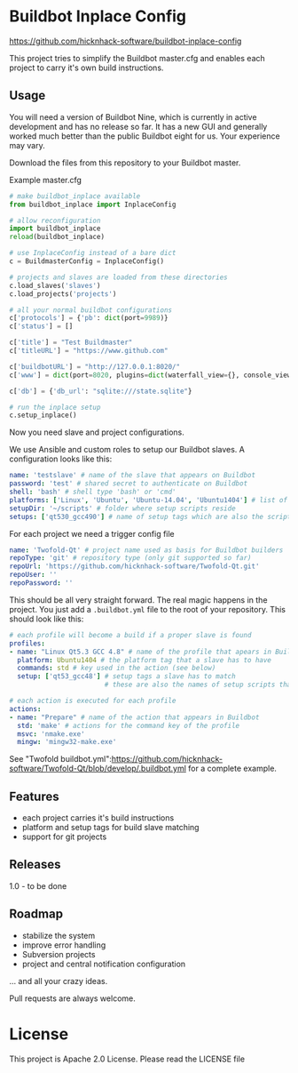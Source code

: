 # Buildbot Inplace Config

https://github.com/hicknhack-software/buildbot-inplace-config

This project tries to simplify the Buildbot master.cfg and enables each project to carry it's own build instructions.

## Usage

You will need a version of Buildbot Nine, which is currently in active development and has no release so far.
It has a new GUI and generally worked much better than the public Buildbot eight for us. Your experience may vary.

Download the files from this repository to your Buildbot master.

Example master.cfg
```python
# make buildbot_inplace available
from buildbot_inplace import InplaceConfig

# allow reconfiguration
import buildbot_inplace
reload(buildbot_inplace)

# use InplaceConfig instead of a bare dict
c = BuildmasterConfig = InplaceConfig()

# projects and slaves are loaded from these directories
c.load_slaves('slaves')
c.load_projects('projects')

# all your normal buildbot configurations
c['protocols'] = {'pb': dict(port=9989)}
c['status'] = []

c['title'] = "Test Buildmaster"
c['titleURL'] = "https://www.github.com"

c['buildbotURL'] = "http://127.0.0.1:8020/"
c['www'] = dict(port=8020, plugins=dict(waterfall_view={}, console_view={}))

c['db'] = {'db_url': "sqlite:///state.sqlite"}

# run the inplace setup
c.setup_inplace()
```

Now you need slave and project configurations.

We use Ansible and custom roles to setup our Buildbot slaves.
A configuration looks like this:
```yaml
name: 'testslave' # name of the slave that appears on Buildbot
password: 'test' # shared secret to authenticate on Buildbot
shell: 'bash' # shell type 'bash' or 'cmd'
platforms: ['Linux', 'Ubuntu', 'Ubuntu-14.04', 'Ubuntu1404'] # list of tags that match the platform
setupDir: '~/scripts' # folder where setup scripts reside
setups: ['qt530_gcc490'] # name of setup tags which are also the script names excluding the suffix .bat or .sh
```

For each project we need a trigger config file
```yaml
name: 'Twofold-Qt' # project name used as basis for Buildbot builders
repoType: 'git' # repository type (only git supported so far)
repoUrl: 'https://github.com/hicknhack-software/Twofold-Qt.git'
repoUser: ''
repoPassword: ''
```

This should be all very straight forward.
The real magic happens in the project. You just add a `.buildbot.yml` file to the root of your repository.
This should look like this:
```yaml
# each profile will become a build if a proper slave is found
profiles:
- name: "Linux Qt5.3 GCC 4.8" # name of the profile that apears in Buildbot
  platform: Ubuntu1404 # the platform tag that a slave has to have
  commands: std # key used in the action (see below)
  setup: ['qt53_gcc48'] # setup tags a slave has to match
                        # these are also the names of setup scripts that are executed before the build actions start

# each action is executed for each profile
actions:
- name: "Prepare" # name of the action that appears in Buildbot
  std: 'make' # actions for the command key of the profile
  msvc: 'nmake.exe'
  mingw: 'mingw32-make.exe'
```

See "Twofold buildbot.yml":https://github.com/hicknhack-software/Twofold-Qt/blob/develop/.buildbot.yml for a complete example.

## Features

* each project carries it's build instructions
* platform and setup tags for build slave matching
* support for git projects

## Releases

1.0 - to be done

## Roadmap

* stabilize the system
* improve error handling
* Subversion projects
* project and central notification configuration

... and all your crazy ideas.

Pull requests are always welcome.

# License

This project is Apache 2.0 License.
Please read the LICENSE file